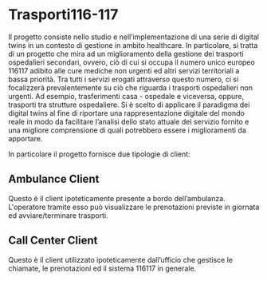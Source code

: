 # Trasporti116-117

Il progetto consiste nello studio e nell’implementazione di una serie di digital twins in un contesto di gestione in ambito healthcare. In particolare, si tratta di un progetto che mira ad un miglioramento della gestione dei trasporti ospedalieri secondari, ovvero, ciò di cui si occupa il numero unico europeo 116117 adibito alle cure mediche non urgenti ed altri servizi territoriali a bassa priorità. Tra tutti i servizi erogati attraverso questo numero, ci si focalizzerà prevalentemente su ciò che riguarda i trasporti ospedalieri non urgenti. 
Ad esempio, trasferimenti casa - ospedale e viceversa, oppure, trasporti tra strutture ospedaliere.
Si è scelto di applicare il paradigma dei digital twins al fine di riportare una rappresentazione digitale del mondo reale in modo da facilitare l’analisi dello stato attuale del servizio fornito e una migliore comprensione di quali potrebbero essere i miglioramenti da apportare.

In particolare il progetto fornisce due tipologie di client:

## Ambulance Client

Questo è il client ipoteticamente presente a bordo dell’ambulanza. L'operatore tramite esso può visualizzare le prenotazioni previste in giornata ed avviare/terminare trasporti.

## Call Center Client

Questo è il client utilizzato ipoteticamente dall’ufficio che gestisce le chiamate, le prenotazioni ed il sistema 116117 in generale.

